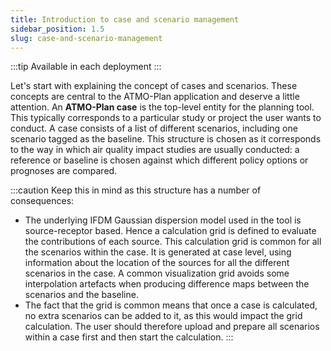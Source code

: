 ```yaml
---
title: Introduction to case and scenario management
sidebar_position: 1.5
slug: case-and-scenario-management
---
```


:::tip Available in each deployment
:::

Let's start with explaining the concept of cases and scenarios. These concepts are central to the ATMO-Plan application and deserve a little attention. An **ATMO-Plan case** is the top-level entity for the planning tool. This typically corresponds to a particular study or project the user wants to conduct. A case consists of a list of different scenarios, including one scenario tagged as the baseline. This structure is chosen as it corresponds to the way in which air quality impact studies are usually conducted: a reference or baseline is chosen against which different policy options or prognoses are compared.

:::caution Keep this in mind as this structure has a number of consequences:

- The underlying IFDM Gaussian dispersion model used in the tool is source-receptor based. Hence a calculation grid is defined to evaluate the contributions of each source. This calculation grid is common for all the scenarios within the case. It is generated at case level, using information about the location of the sources for all the different scenarios in the case. A common visualization grid avoids some interpolation artefacts when producing difference maps between the scenarios and the baseline.
- The fact that the grid is common means that once a case is calculated, no extra scenarios can be added to it, as this would impact the grid calculation. The user should therefore upload and prepare all scenarios within a case first and then start the calculation.
  :::
